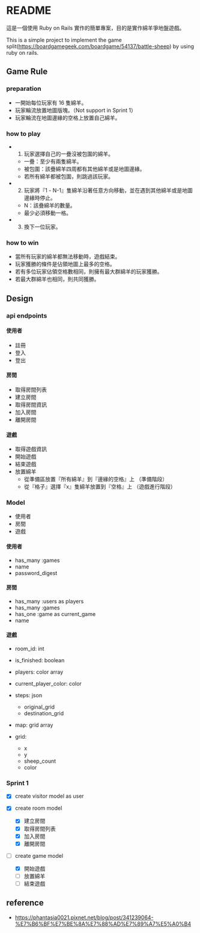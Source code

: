# README

這是一個使用 Ruby on Rails 實作的簡單專案，目的是實作綿羊爭地盤遊戲。

This is a simple project to implement the game split(https://boardgamegeek.com/boardgame/54137/battle-sheep) by using ruby on rails.

## Game Rule

### preparation

- 一開始每位玩家有 16 隻綿羊。
- 玩家輪流放置地圖版塊。（Not support in Sprint 1）
- 玩家輪流在地圖邊緣的空格上放置自己綿羊。

### how to play

- 1. 玩家選擇自己的一疊沒被包圍的綿羊。
  - 一疊：至少有兩隻綿羊。
  - 被包圍：該疊綿羊四周都有其他綿羊或是地圖邊緣。
  - 若所有綿羊都被包圍，則跳過該玩家。
- 2. 玩家將『1 - N-1』隻綿羊沿著任意方向移動，並在遇到其他綿羊或是地圖邊緣時停止。
  - N：該疊綿羊的數量。
  - 最少必須移動一格。
- 3. 換下一位玩家。

### how to win

- 當所有玩家的綿羊都無法移動時，遊戲結束。
- 玩家獲勝的條件是佔領地圖上最多的空格。
- 若有多位玩家佔領空格數相同，則擁有最大群綿羊的玩家獲勝。
- 若最大群綿羊也相同，則共同獲勝。

## Design

### api endpoints

#### 使用者

- 註冊
- 登入
- 登出

#### 房間

- 取得房間列表
- 建立房間
- 取得房間資訊
- 加入房間
- 離開房間

#### 遊戲

- 取得遊戲資訊
- 開始遊戲
- 結束遊戲
- 放置綿羊
  - 從準備區放置『所有綿羊』到『邊緣的空格』上 （準備階段）
  - 從『格子』選擇『x』隻綿羊放置到『空格』上 （遊戲進行階段）

### Model

- 使用者
- 房間
- 遊戲

#### 使用者

- has_many :games
- name
- password_digest

#### 房間

- has_many :users as players
- has_many :games
- has_one :game as current_game
- name

#### 遊戲

- room_id: int
- is_finished: boolean
- players: color array
- current_player_color: color
- steps: json

  - original_grid
  - destination_grid

- map: grid array
- grid:
  - x
  - y
  - sheep_count
  - color

### Sprint 1

- [x] create visitor model as user
- [x] create room model

  - [x] 建立房間
  - [x] 取得房間列表
  - [x] 加入房間
  - [x] 離開房間

- [ ] create game model

  - [x] 開始遊戲
  - [ ] 放置綿羊
  - [ ] 結束遊戲

## reference

- https://phantasia0021.pixnet.net/blog/post/341239064-%E7%B6%BF%E7%BE%8A%E7%88%AD%E7%89%A7%E5%A0%B4
